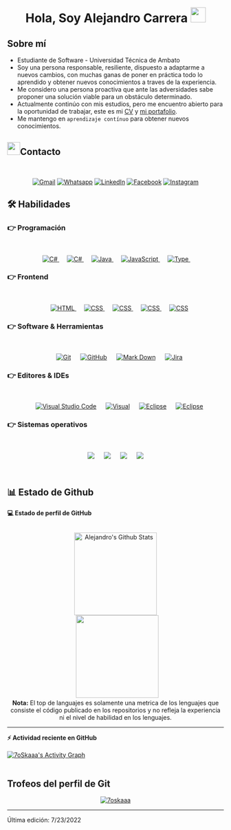 <h1 align="center">Hola, Soy Alejandro Carrera 
<img src="https://media.giphy.com/media/hvRJCLFzcasrR4ia7z/giphy.gif" width="35"></h1>

## Sobre mí
- Estudiante de Software - Universidad Técnica de Ambato
- Soy una persona responsable, resiliente, dispuesto a adaptarme a nuevos cambios, con muchas ganas de poner en práctica todo lo aprendido y obtener nuevos conocimientos a traves de la experiencia. 
- Me considero una persona proactiva que ante las adversidades sabe proponer una solución viable para un obstáculo determinado.
- Actualmente continúo con mis estudios, pero me encuentro abierto para la oportunidad de trabajar, este es mi [CV](https://delicate-madeleine-359e1b.netlify.app/cv.html) y [mi portafolio](https://acarrera6806.github.io).
- Me mantengo en `aprendizaje contínuo` para obtener nuevos conocimientos. 


## <img src="https://media.giphy.com/media/iY8CRBdQXODJSCERIr/giphy.gif" width="30px">Contacto
<br>
<p align="center">
	<a href="mailto:alejandro.98.carrera@gmail.com"><img img src="https://img.shields.io/badge/Gmail-D14836?style=for-the-badge&logo=gmail&logoColor=white" alt="Gmail"/></a>
	<a href="https://wa.me/593998019393"><img src="https://img.shields.io/badge/WhatsApp-25D366?style=for-the-badge&logo=whatsapp&logoColor=white" alt="Whatsapp"/></a>
	<a href="https://www.linkedin.com/in/alejandro-carrera-501581246/"><img src="https://img.shields.io/badge/linkedin-%230077B5.svg?style=for-the-badge&logo=linkedin&logoColor=white" alt="LinkedIn"/></a>
	<a href="https://www.facebook.com/Alejo.C98/"><img src="https://img.shields.io/badge/Facebook-%231877F2.svg?style=for-the-badge&logo=Facebook&logoColor=white" alt="Facebook"/></a>
	<a href="https://www.instagram.com/alejo.98c/"><img src="https://img.shields.io/badge/Instagram-%23E4405F.svg?style=for-the-badge&logo=Instagram&logoColor=white" alt="Instagram"/></a>
</p>




## 🛠️ Habilidades

### 👉 Programación
<br>

<p align="center"> 
  &emsp; 
  <a href="https://www.cprogramming.com/" target="_blank"> 
    <img alt="C#" src="https://img.shields.io/badge/.NET-5C2D91?style=for-the-badge&logo=.net&logoColor=white">
  </a> 
  &emsp; 
  <a href="https://www.cprogramming.com/" target="_blank"> 
    <img alt="C#" src="https://img.shields.io/badge/c%23-%23239120.svg?style=for-the-badge&logo=c-sharp&logoColor=white">
  </a> 
  &emsp;
  <a href="https://www.w3schools.com/cpp/" target="_blank"> 
    <img alt="Java" src="https://img.shields.io/badge/java-%23ED8B00.svg?style=for-the-badge&logo=java&logoColor=white">
  </a> 
  &emsp;
  <a href="https://developer.mozilla.org/en-US/docs/Web/JavaScript" target="_blank"> 
     <img alt="JavaScript" src="https://img.shields.io/badge/javascript-%23323330.svg?style=for-the-badge&logo=javascript&logoColor=%23F7DF1E">
   </a>
  &emsp;
  <a href="https://www.java.com" target="_blank"> 
    <img alt="Type" src="https://img.shields.io/badge/typescript-%23007ACC.svg?style=for-the-badge&logo=typescript&logoColor=white">
  </a>
  &emsp;
</p>

### 👉 Frontend 
<br>
<p align="center"> 
  &emsp; 
  <a href="#" target="_blank"> 
   <img alt="HTML" src="https://img.shields.io/badge/html5-%23E34F26.svg?style=for-the-badge&logo=html5&logoColor=white">
  </a>   
  &emsp;
  <a href="#" target="_blank">
    <img alt="CSS" src="https://img.shields.io/badge/css3-%231572B6.svg?style=for-the-badge&logo=css3&logoColor=white">
  </a> 
  &emsp;
  <a href="#" target="_blank">
    <img alt="CSS" src="https://img.shields.io/badge/angular-%23DD0031.svg?style=for-the-badge&logo=angular&logoColor=white">
  </a> 
  &emsp;
  <a href="#" target="_blank">
    <img alt="CSS" src="https://img.shields.io/badge/bootstrap-%23563D7C.svg?style=for-the-badge&logo=bootstrap&logoColor=white">
  </a> 
  &emsp;
  <a href="#" target="_blank">
    <img alt="CSS" src="https://img.shields.io/badge/react-%2320232a.svg?style=for-the-badge&logo=react&logoColor=%2361DAFB">
  </a> 
  
</p>

 ### 👉 Software & Herramientas
 <br>
<p align="center">
  &emsp;
    <a href="#"><img alt="Git" src="https://img.shields.io/badge/git-%23F05033.svg?style=for-the-badge&logo=git&logoColor=white"></a>
  &emsp;
    <a href="#"><img alt="GitHub" src="https://img.shields.io/badge/github-%23121011.svg?style=for-the-badge&logo=github&logoColor=white"></a>
  &emsp;
    <a href="#"><img alt="Mark Down" src="https://img.shields.io/badge/markdown-%23000000.svg?style=for-the-badge&logo=markdown&logoColor=white"></a>
  &emsp;
    <a href="#"><img alt="Jira" src="https://img.shields.io/badge/jira-%230A0FFF.svg?style=for-the-badge&logo=jira&logoColor=white"></a>
</p>

 ### 👉 Editores & IDEs
 <br>
<p align="center">
  &emsp;
    <a href="#"><img alt="Visual Studio Code" src="https://img.shields.io/badge/Visual%20Studio%20Code-0078d7.svg?style=for-the-badge&logo=visual-studio-code&logoColor=white"></a>
  &emsp;
    <a href="#"><img alt="Visual" src="https://img.shields.io/badge/Visual%20Studio-5C2D91.svg?style=for-the-badge&logo=visual-studio&logoColor=white" /></a>
  &emsp;
    <a href="#"><img alt="Eclipse" src="https://img.shields.io/badge/Eclipse-FE7A16.svg?style=for-the-badge&logo=Eclipse&logoColor=white" /></a>
  &emsp;
    <a href="#"><img alt="Eclipse" src="https://img.shields.io/badge/NetBeansIDE-1B6AC6.svg?style=for-the-badge&logo=apache-netbeans-ide&logoColor=white" /></a>
</p>

 ### 👉 Sistemas operativos
 <br>
<p align="center">
    <a href="#"><img src="https://img.shields.io/badge/Arch%20Linux-1793D1?logo=arch-linux&logoColor=fff&style=for-the-badge"></a>
  &emsp;
    <a href="#"><img src="https://img.shields.io/badge/Ubuntu-E95420?style=for-the-badge&logo=ubuntu&logoColor=white"></a>
  &emsp;
    <a href="#"><img src="https://img.shields.io/badge/Debian-D70A53?style=for-the-badge&logo=debian&logoColor=white" /></a>	  
  &emsp;
    <a href="#"><img src="https://img.shields.io/badge/Windows-0078D6?style=for-the-badge&logo=windows&logoColor=white" /></a>	  
</p>

<br/>

## 📊 Estado de Github 



  <summary><b>💻 Estado de perfil de GitHub</b></summary>
  <br/>
  <p align="center">
    <a href="https://github.com/anuraghazra/github-readme-stats"><img alt="Alejandro's Github Stats" src="https://github-readme-stats.vercel.app/api?username=acarrera6806&show_icons=true&count_private=false&theme=algolia" height="192px"/></a>
<br/>
  &nbsp;
	  <img src="https://github-readme-stats.vercel.app/api/top-langs?username=acarrera6806&langs_count=6&show_icons=true&locale=en&layout=compact&theme=algolia" height="192px"/>
  <br/>
  <b>Nota:</b> El top de languajes es solamente una metrica de los lenguajes que consiste el código publicado en los repositorios y no refleja la experiencia ni el nivel de habilidad en los lenguajes.
  </p>

----

  <summary><b>⚡ Actividad reciente en GitHub</b></summary>
  <br/>
   <a href="https://github.com/7oSkaaa"><img alt="7oSkaaa's Activity Graph" src="https://activity-graph.herokuapp.com/graph?username=acarrera6806&custom_title=Alejandro%27s%20Contribution%20Graph&theme=react-dark" /></a>
  <br/>


<br/>

## Trofeos del perfil de Git

<p align="center"> <a href="https://github.com/ryo-ma/github-profile-trophy"><img src="https://github-profile-trophy.vercel.app/?username=acarrera6806&layout=compact&theme=algolia" alt="7oskaaa" /></a> </p>

-----
Última edición: 7/23/2022

